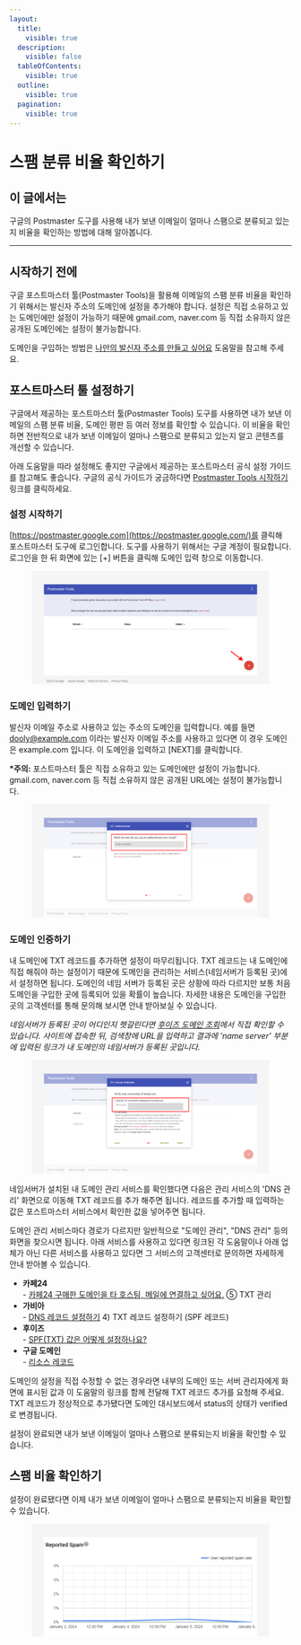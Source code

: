 ```yaml
---
layout:
  title:
    visible: true
  description:
    visible: false
  tableOfContents:
    visible: true
  outline:
    visible: true
  pagination:
    visible: true
---
```


# 스팸 분류 비율 확인하기

## 이 글에서는 <a href="#h_01hj5kbgtqeb3k8khf3qsfas53" id="h_01hj5kbgtqeb3k8khf3qsfas53"></a>

구글의 Postmaster 도구를 사용해 내가 보낸 이메일이 얼마나 스팸으로 분류되고 있는지 비율을 확인하는 방법에 대해 알아봅니다.

***

## 시작하기 전에 <a href="#h_01hj5kbknvjwezpdv3mw2fk6sx" id="h_01hj5kbknvjwezpdv3mw2fk6sx"></a>

구글 포스트마스터 툴(Postmaster Tools)을 활용해 이메일의 스팸 분류 비율을 확인하기 위해서는 발신자 주소의 도메인에 설정을 추가해야 합니다. 설정은 직접 소유하고 있는 도메인에만 설정이 가능하기 때문에 gmail.com, naver.com 등 직접 소유하지 않은 공개된 도메인에는 설정이 불가능합니다.

도메인을 구입하는 방법은 [나만의 발신자 주소를 만들고 싶어요](../../getting-started/preparing-for-start/custom-sender-address.md) 도움말을 참고해 주세요.



## 포스트마스터 툴 설정하기 <a href="#h_01hj5hcj4j9zsvw0srntx0n79e" id="h_01hj5hcj4j9zsvw0srntx0n79e"></a>

구글에서 제공하는 포스트마스터 툴(Postmaster Tools) 도구를 사용하면 내가 보낸 이메일의 스팸 분류 비율, 도메인 평판 등 여러 정보를 확인할 수 있습니다. 이 비율을 확인하면 전반적으로 내가 보낸 이메일이 얼마나 스팸으로 분류되고 있는지 알고 콘텐츠를 개선할 수 있습니다.

아래 도움말을 따라 설정해도 좋지만 구글에서 제공하는 포스트마스터 공식 설정 가이드를 참고해도 좋습니다. 구글의 공식 가이드가 궁금하다면 [Postmaster Tools 시작하기](https://support.google.com/a/answer/9981691?hl=ko\&visit\_id=638409959549630881-476537399\&rd=1) 링크를 클릭하세요.



### 설정 시작하기

[https://postmaster.google.com](https://postmaster.google.com/)를 클릭해 포스트마스터 도구에 로그인합니다. 도구를 사용하기 위해서는 구글 계정이 필요합니다. 로그인을 한 뒤 화면에 있는 \[+] 버튼을 클릭해 도메인 입력 창으로 이동합니다.

<figure><img src="../../.gitbook/assets/image (30) (1).png" alt=""><figcaption></figcaption></figure>

### 도메인 입력하기 <a href="#h_01hj5j9a87x0vxcd0pmv0eaamg" id="h_01hj5j9a87x0vxcd0pmv0eaamg"></a>

발신자 이메일 주소로 사용하고 있는 주소의 도메인을 입력합니다. 예를 들면 dooly@example.com 이라는 발신자 이메일 주소를 사용하고 있다면 이 경우 도메인은 example.com 입니다. 이 도메인을 입력하고 \[NEXT]를 클릭합니다.&#x20;

**\*주의:** 포스트마스터 툴은 직접 소유하고 있는 도메인에만 설정이 가능합니다. gmail.com, naver.com 등 직접 소유하지 않은 공개된 URL에는 설정이 불가능합니다.

<figure><img src="../../.gitbook/assets/image (31) (1).png" alt=""><figcaption></figcaption></figure>

### 도메인 인증하기 <a href="#h_01hj5jckgq3se3tn2b9eas04qq" id="h_01hj5jckgq3se3tn2b9eas04qq"></a>

내 도메인에 TXT 레코드를 추가하면 설정이 마무리됩니다. TXT 레코드는 내 도메인에 직접 해줘야 하는 설정이기 때문에 도메인을 관리하는 서비스(네임서버가 등록된 곳)에서 설정하면 됩니다. 도메인의 네임 서버가 등록된 곳은 상황에 따라 다르지만 보통 처음 도메인을 구입한 곳에 등록되어 있을 확률이 높습니다. 자세한 내용은 도메인을 구입한 곳의 고객센터를 통해 문의해 보시면 안내 받아보실 수 있습니다.&#x20;

_네임서버가 등록된 곳이 어디인지 헷갈린다면_ [_후이즈 도메인 조회_](https://xn--c79as89aj0e29b77z.xn--3e0b707e/kor/whois/whois.jsp)_에서 직접 확인할 수 있습니다. 사이트에 접속한 뒤, 검색창에 URL을 입력하고 결과에 'name server' 부분에 입력된 링크가 내 도메인의 네임서버가 등록된 곳입니다._

<figure><img src="../../.gitbook/assets/image (32) (1).png" alt=""><figcaption></figcaption></figure>



네임서버가 설치된 내 도메인 관리 서비스를 확인했다면 다음은 관리 서비스의 'DNS 관리' 화면으로 이동해 TXT 레코드를 추가 해주면 됩니다. 레코드를 추가할 때 입력하는 값은 포스트마스터 서비스에서 확인한 값을 넣어주면 됩니다.

도메인 관리 서비스마다 경로가 다르지만 일반적으로 "도메인 관리", "DNS 관리" 등의 화면을 찾으시면 됩니다. 아래 서비스를 사용하고 있다면 링크된 각 도움말이나 아래 업체가 아닌 다른 서비스를 사용하고 있다면 그 서비스의 고객센터로 문의하면 자세하게 안내 받아볼 수 있습니다.

* **카페24**\
  \- [카페24 구매한 도메인을 타 호스팅, 메일에 연결하고 싶어요.](https://help.cafe24.com/cs/cs\_faq\_view.php?idx=3766) ⑤ TXT 관리
* **가비아**\
  \- [DNS 레코드 설정하기](https://customer.gabia.com/manual#/domain/287/1201) 4) TXT 레코드 설정하기 (SPF 레코드)
* **후이즈**\
  \- [SPF(TXT) 값은 어떻게 설정하나요?](http://cs.whois.co.kr/faq/?p=list\&service=1\&category=\&keyfield=subject\&keyword=SPF)
* **구글 도메인**\
  \- [리소스 레코드](https://support.google.com/domains/answer/3290350?hl=ko\&ref\_topic=9018335)



도메인의 설정을 직접 수정할 수 없는 경우라면 내부의 도메인 또는 서버 관리자에게 화면에 표시된 값과 이 도움말의 링크를 함께 전달해 TXT 레코드 추가를 요청해 주세요. TXT 레코드가 정상적으로 추가됐다면 도메인 대시보드에서 status의 상태가 verified로 변경됩니다.

설정이 완료되면 내가 보낸 이메일이 얼마나 스팸으로 분류되는지 비율을 확인할 수 있습니다.



## 스팸 비율 확인하기 <a href="#id-01hj5k6chp47fbvqbs4aqkd5c6" id="id-01hj5k6chp47fbvqbs4aqkd5c6"></a>

설정이 완료됐다면 이제 내가 보낸 이메일이 얼마나 스팸으로 분류되는지 비율을 확인할 수 있습니다.&#x20;

<figure><img src="../../.gitbook/assets/image (34) (1).png" alt=""><figcaption></figcaption></figure>
